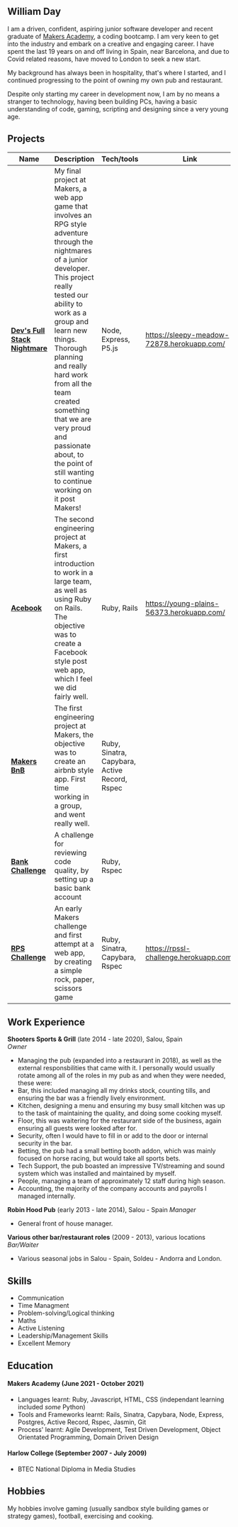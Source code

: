 ## William Day

I am a driven, confident, aspiring junior software developer and recent graduate of [Makers Academy](https://makers.tech/), a coding bootcamp. I am very keen to get into the industry and embark on a creative and engaging career. I have spent the last 19 years on and off living in Spain, near Barcelona, and due to Covid related reasons, have moved to London to seek a new start.

My background has always been in hospitality, that's where I started, and I continued progressing to the point of owning my own pub and restaurant.

Despite only starting my career in development now, I am by no means a stranger to technology, having been building PCs, having a basic understanding of code, gaming, scripting and designing since a very young age.

## Projects

| Name                         | Description       | Tech/tools        | Link         |             
| ---------------------------- | ----------------- | ----------------- | ------------ |
| **[Dev's Full Stack Nightmare](https://github.com/Willinlondon/the-game)** | My final project at Makers, a web app game that involves an RPG style adventure through the nightmares of a junior developer. This project really tested our ability to work as a group and learn new things. Thorough planning and really hard work from all the team created something that we are very proud and passionate about, to the point of still wanting to continue working on it post Makers! | Node, Express, P5.js | https://sleepy-meadow-72878.herokuapp.com/ |
| **[Acebook](https://github.com/Willinlondon/acebook-rails-template-simple)** | The second engineering project at Makers, a first introduction to work in a large team, as well as using Ruby on Rails. The objective was to create a Facebook style post web app, which I feel we did fairly well. | Ruby, Rails | https://young-plains-56373.herokuapp.com/ |
| **[Makers BnB](https://github.com/Willinlondon/mk_bnb)** | The first engineering project at Makers, the objective was to create an airbnb style app. First time working in a group, and went really well. | Ruby, Sinatra, Capybara, Active Record, Rspec | |
| **[Bank Challenge](https://github.com/Willinlondon/bank)** | A challenge for reviewing code quality, by setting up a basic bank account | Ruby, Rspec | |
| **[RPS Challenge](https://github.com/Willinlondon/rps-challenge)** | An early Makers challenge and first attempt at a web app, by creating a simple rock, paper, scissors game | Ruby, Sinatra, Capybara, Rspec | https://rpssl-challenge.herokuapp.com/ |

## Work Experience

**Shooters Sports & Grill** (late 2014 - late 2020), Salou, Spain  
_Owner_

- Managing the pub (expanded into a restaurant in 2018), as well as the external responsbilities that came with it. I personally would usually rotate among all of the roles in my pub as and when they were needed, these were: 
- Bar, this included managing all my drinks stock, counting tills, and ensuring the bar was a friendly lively environment.
- Kitchen, designing a menu and ensuring my busy small kitchen was up to the task of maintaining the quality, and doing some cooking myself.
- Floor, this was waitering for the restaurant side of the business, again ensuring all guests were looked after for.
- Security, often I would have to fill in or add to the door or internal security in the bar.
- Betting, the pub had a small betting booth addon, which was mainly focused on horse racing, but would take all sports bets.
- Tech Support, the pub boasted an impressive TV/streaming and sound system which was installed and maintained by myself.
- People, managing a team of approximately 12 staff during high season.
- Accounting, the majority of the company accounts and payrolls I managed internally.

**Robin Hood Pub** (early 2013 - late 2014), Salou - Spain
_Manager_

- General front of house manager.

**Various other bar/restaurant roles** (2009 - 2013), various locations
_Bar/Waiter_

- Various seasonal jobs in Salou - Spain, Soldeu - Andorra and London.

## Skills

- Communication
- Time Managment
- Problem-solving/Logical thinking
- Maths
- Active Listening
- Leadership/Management Skills
- Excellent Memory

## Education

#### Makers Academy (June 2021 - October 2021)
- Languages learnt: Ruby, Javascript, HTML, CSS (independant learning included _some_ Python)
- Tools and Frameworks learnt: Rails, Sinatra, Capybara, Node, Express, Postgres, Active Record, Rspec, Jasmin, Git
- Process' learnt: Agile Development, Test Driven Development, Object Orientated Programming, Domain Driven Design

#### Harlow College (September 2007 - July 2009)

- BTEC National Diploma in Media Studies

## Hobbies

My hobbies involve gaming (usually sandbox style building games or strategy games), football, exercising and cooking.
